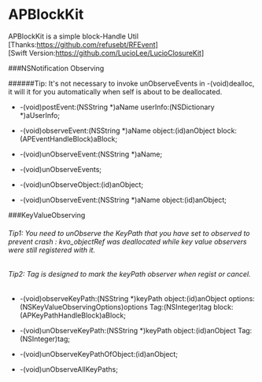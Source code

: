 # APBlockKit
APBlockKit is a simple block-Handle Util  
[Thanks:https://github.com/refusebt/RFEvent]  
[Swift Version:https://github.com/LucioLee/LucioClosureKit]

###NSNotification Observing 


######Tip: It's not necessary to invoke unObserveEvents in -(void)dealloc, it will it for you automatically when self is about to be deallocated.

* -(void)postEvent:(NSString *)aName userInfo:(NSDictionary *)aUserInfo;

* -(void)observeEvent:(NSString *)aName object:(id)anObject block:(APEventHandleBlock)aBlock;

* -(void)unObserveEvent:(NSString *)aName;

* -(void)unObserveEvents;

* -(void)unObserveObject:(id)anObject;

* -(void)unObserveEvent:(NSString *)aName object:(id)anObject;

###KeyValueObserving 

###### Tip1: You need to unObserve the KeyPath that you have set to observed to prevent crash : kvo_objectRef was deallocated while key value observers were still registered with it.

###### Tip2: Tag is designed to mark the keyPath observer when regist or cancel.


* -(void)observeKeyPath:(NSString *)keyPath object:(id)anObject options:(NSKeyValueObservingOptions)options Tag:(NSInteger)tag block:(APKeyPathHandleBlock)aBlock;

* -(void)unObserveKeyPath:(NSString *)keyPath object:(id)anObject Tag:(NSInteger)tag;

* -(void)unObserveKeyPathOfObject:(id)anObject;

* -(void)unObserveAllKeyPaths;
